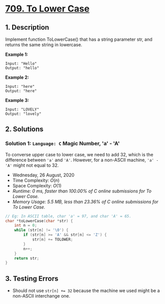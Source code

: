 # [709. To Lower Case](https://leetcode.com/problems/to-lower-case)

## 1. Description

Implement function ToLowerCase() that has a string parameter str, and returns the same string in lowercase.

**Example 1:**

```
Input: "Hello"
Output: "hello"
```

**Example 2:**

```
Input: "here"
Output: "here"
```

**Example 3:**

```
Input: "LOVELY"
Output: "lovely"
```

## 2. Solutions

### Solution 1: `Language: C` Magic Number, 'a' - 'A'

To converse upper case to lower case, we need to add 32, which is the difference between `'a'` and `'A'`. However, for a non-ASCII machine, `'a' - 'A'` might not equal to 32.

- Wednesday, 26 August, 2020
- Time Complexity: $O(n)$
- Space Complexity: $O(1)$
- *Runtime: 0 ms, faster than 100.00% of C online submissions for To Lower Case.*
- *Memory Usage: 5.5 MB, less than 23.36% of C online submissions for To Lower Case.*

```C
// Eg: In ASCII table, char 'a' = 97, and char 'A' = 65.
char *toLowerCase(char *str) {
    int n = 0;
    while (str[n] != '\0') {
        if (str[n] >= 'A' && str[n] <= 'Z') {
            str[n] += TOLOWER;
        }
        n++;
    }
    return str;
}
```

## 3. Testing Errors

- Should not use `str[n] += 32` because the machine we used might be a non-ASCII interchange one.
